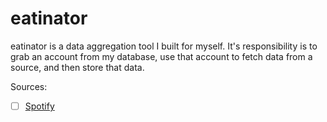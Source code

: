 # eatinator

eatinator is a data aggregation tool I built for myself. It's responsibility is to grab an account from my database, use that account to fetch data from a source, and then store that data.

Sources:
- [ ] [Spotify](https://www.spotify.com/)

